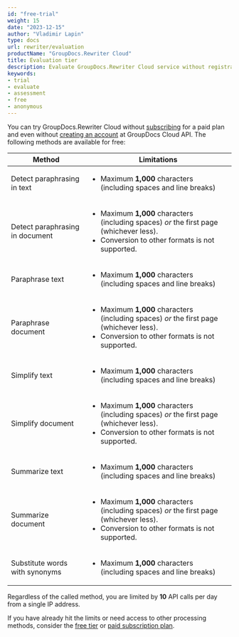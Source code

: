 ```yaml
---
id: "free-trial"
weight: 15
date: "2023-12-15"
author: "Vladimir Lapin"
type: docs
url: rewriter/evaluation
productName: "GroupDocs.Rewriter Cloud"
title: Evaluation tier
description: Evaluate GroupDocs.Rewriter Cloud service without registration.
keywords:
- trial
- evaluate
- assessment
- free
- anonymous
---
```


You can try GroupDocs.Rewriter Cloud without [subscribing](/rewriter/subscription/) for a paid plan and even without [creating an account](/rewriter/sign-up/) at GroupDocs Cloud API. The following methods are available for free:

Method | Limitations
------ | -----------
Detect paraphrasing in text | <ul><li>Maximum **1,000** characters (including spaces and line breaks)</li></ul>
Detect paraphrasing in document | <ul><li>Maximum **1,000** characters (including spaces) _or_ the first page (whichever less).</li><li>Conversion to other formats is not supported.</li></ul>
Paraphrase text | <ul><li>Maximum **1,000** characters (including spaces and line breaks)</li></ul>
Paraphrase document | <ul><li>Maximum **1,000** characters (including spaces) _or_ the first page (whichever less).</li><li>Conversion to other formats is not supported.</li></ul>
Simplify text | <ul><li>Maximum **1,000** characters (including spaces and line breaks)</li></ul>
Simplify document | <ul><li>Maximum **1,000** characters (including spaces) _or_ the first page (whichever less).</li><li>Conversion to other formats is not supported.</li></ul>
Summarize text | <ul><li>Maximum **1,000** characters (including spaces and line breaks)</li></ul>
Summarize document | <ul><li>Maximum **1,000** characters (including spaces) _or_ the first page (whichever less).</li><li>Conversion to other formats is not supported.</li></ul>
Substitute words with synonyms | <ul><li>Maximum **1,000** characters (including spaces and line breaks)</li></ul>

Regardless of the called method, you are limited by **10** API calls per day from a single IP address.

If you have already hit the limits or need access to other processing methods, consider the [free tier](/rewriter/subscription/#free-tier) or [paid subscription plan](/rewriter/subscription/#paid-plans).

